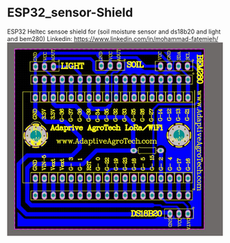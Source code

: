 # ESP32_sensor-Shield
ESP32 Heltec sensoe shield for (soil moisture sensor and ds18b20 and light and bem280)
 Linkedin: https://www.linkedin.com/in/mohammad-fatemieh/
![shot](esp32_heltec.JPG)

